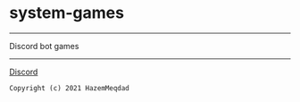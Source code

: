 # system-games
---

Discord bot games

---

[Discord](https://discord.gg/beZNrajQWX)

```
Copyright (c) 2021 HazemMeqdad
```
